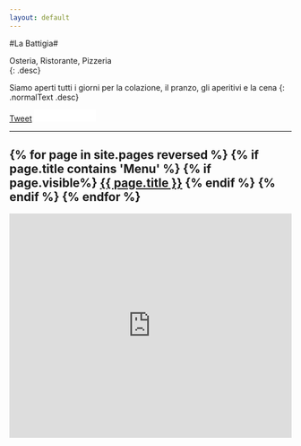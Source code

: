 ```yaml
---
layout: default
---
```


#La Battigia#


Osteria, Ristorante, Pizzeria  
{: .desc}

Siamo aperti tutti i giorni per la colazione, il pranzo, gli aperitivi e la cena
{: .normalText .desc}

<div class="social">
<a href="https://twitter.com/share" class="twitter-share-button" data-url="http://www.labattigiasori.it" data-text="Visita" data-lang="it">Tweet</a>
<script>!function(d,s,id){var js,fjs=d.getElementsByTagName(s)[0];if(!d.getElementById(id)){js=d.createElement(s);js.id=id;js.src="//platform.twitter.com/widgets.js";fjs.parentNode.insertBefore(js,fjs);}}(document,"script","twitter-wjs");</script>
<iframe src="//www.facebook.com/plugins/like.php?href=https%3A%2F%2Fwww.facebook.com%2Fpages%2FLa-Battigia-Sori-GE%2F117728135020371&amp;send=false&amp;layout=button_count&amp;width=450&amp;show_faces=false&amp;action=like&amp;colorscheme=light&amp;font&amp;height=21" scrolling="no" frameborder="0" style="border:none; overflow:hidden; width:110px; height:21px;" allowTransparency="true"></iframe>
</div>

------------
{% for page in site.pages reversed %}
{% if page.title contains 'Menu' %}
{% if page.visible%}
<a class="page-link" href="{{ page.url | prepend: site.baseurl }}">{{ page.title }}</a>
{% endif %}
{% endif %}
{% endfor %}
------------
<div class="tour">
<iframe src="https://www.google.com/maps/embed?pb=!1m0!3m2!1sit!2sit!4v1419795601492!6m8!1m7!1s47q1HgAudh0AAAQIt7j12Q!2m2!1d44.37159888407967!2d9.103638629976103!3f134.95219070362683!4f0.6621123189926266!5f0.4000000000000002" width="100%" height="400" frameborder="0" style="border:0"></iframe>
</div>

